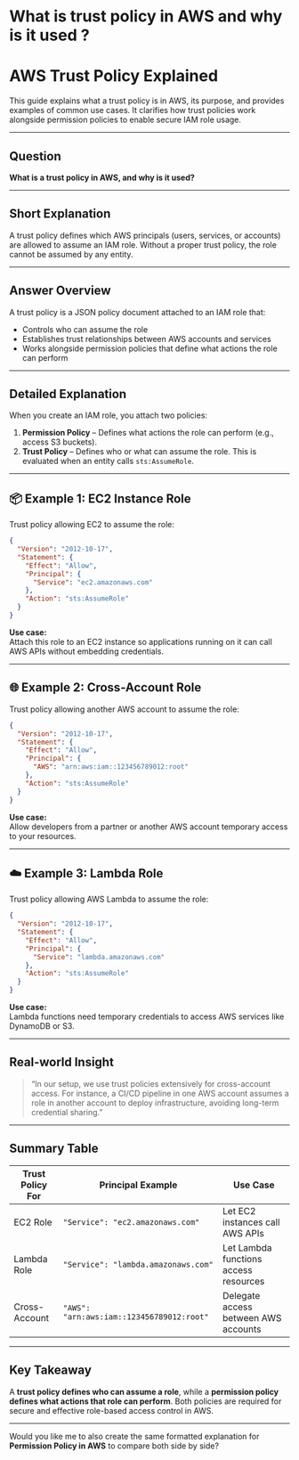 # What is trust policy in AWS and why is it used ?

# AWS Trust Policy Explained

This guide explains what a trust policy is in AWS, its purpose, and provides examples of common use cases. It clarifies how trust policies work alongside permission policies to enable secure IAM role usage.

---

## Question

**What is a trust policy in AWS, and why is it used?**

---

## Short Explanation

A trust policy defines which AWS principals (users, services, or accounts) are allowed to assume an IAM role. Without a proper trust policy, the role cannot be assumed by any entity.

---

## Answer Overview

A trust policy is a JSON policy document attached to an IAM role that:

- Controls who can assume the role  
- Establishes trust relationships between AWS accounts and services  
- Works alongside permission policies that define what actions the role can perform  

---

## Detailed Explanation

When you create an IAM role, you attach two policies:

1. **Permission Policy** – Defines what actions the role can perform (e.g., access S3 buckets).  
2. **Trust Policy** – Defines who or what can assume the role. This is evaluated when an entity calls `sts:AssumeRole`.

---

## 📦 Example 1: EC2 Instance Role

Trust policy allowing EC2 to assume the role:

```json
{
  "Version": "2012-10-17",
  "Statement": {
    "Effect": "Allow",
    "Principal": {
      "Service": "ec2.amazonaws.com"
    },
    "Action": "sts:AssumeRole"
  }
}
```


**Use case:**  
Attach this role to an EC2 instance so applications running on it can call AWS APIs without embedding credentials.

---

## 🌐 Example 2: Cross-Account Role

Trust policy allowing another AWS account to assume the role:

```json
{
  "Version": "2012-10-17",
  "Statement": {
    "Effect": "Allow",
    "Principal": {
      "AWS": "arn:aws:iam::123456789012:root"
    },
    "Action": "sts:AssumeRole"
  }
}
```


**Use case:**  
Allow developers from a partner or another AWS account temporary access to your resources.

---

## ☁️ Example 3: Lambda Role

Trust policy allowing AWS Lambda to assume the role:


```json
{
  "Version": "2012-10-17",
  "Statement": {
    "Effect": "Allow",
    "Principal": {
      "Service": "lambda.amazonaws.com"
    },
    "Action": "sts:AssumeRole"
  }
}
```


**Use case:**  
Lambda functions need temporary credentials to access AWS services like DynamoDB or S3.

---

## Real-world Insight

> “In our setup, we use trust policies extensively for cross-account access. For instance, a CI/CD pipeline in one AWS account assumes a role in another account to deploy infrastructure, avoiding long-term credential sharing.”

---

## Summary Table

| Trust Policy For | Principal Example                           | Use Case                             |
|------------------|--------------------------------------------|------------------------------------|
| EC2 Role         | `"Service": "ec2.amazonaws.com"`           | Let EC2 instances call AWS APIs    |
| Lambda Role      | `"Service": "lambda.amazonaws.com"`        | Let Lambda functions access resources |
| Cross-Account    | `"AWS": "arn:aws:iam::123456789012:root"` | Delegate access between AWS accounts |

---

## Key Takeaway

A **trust policy defines who can assume a role**, while a **permission policy defines what actions that role can perform**. Both policies are required for secure and effective role-based access control in AWS.

---

Would you like me to also create the same formatted explanation for **Permission Policy in AWS** to compare both side by side?
